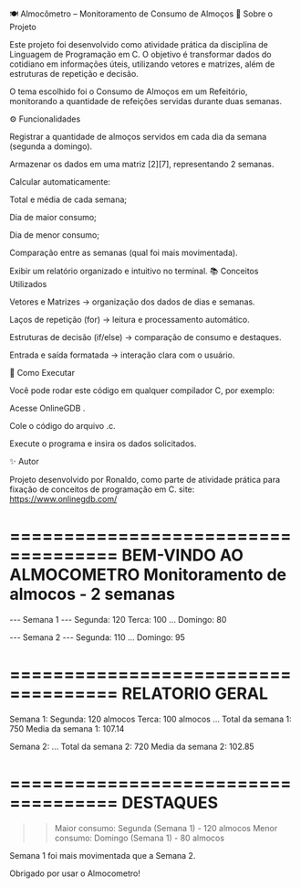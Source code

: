 🍽️ Almocômetro – Monitoramento de Consumo de Almoços
📌 Sobre o Projeto

Este projeto foi desenvolvido como atividade prática da disciplina de Linguagem de Programação em C.
O objetivo é transformar dados do cotidiano em informações úteis, utilizando vetores e matrizes, além de estruturas de repetição e decisão.

O tema escolhido foi o Consumo de Almoços em um Refeitório, monitorando a quantidade de refeições servidas durante duas semanas.

⚙️ Funcionalidades

Registrar a quantidade de almoços servidos em cada dia da semana (segunda a domingo).

Armazenar os dados em uma matriz [2][7], representando 2 semanas.

Calcular automaticamente:

Total e média de cada semana;

Dia de maior consumo;

Dia de menor consumo;

Comparação entre as semanas (qual foi mais movimentada).

Exibir um relatório organizado e intuitivo no terminal.
📚 Conceitos Utilizados

Vetores e Matrizes → organização dos dados de dias e semanas.

Laços de repetição (for) → leitura e processamento automático.

Estruturas de decisão (if/else) → comparação de consumo e destaques.

Entrada e saída formatada → interação clara com o usuário.

🚀 Como Executar

Você pode rodar este código em qualquer compilador C, por exemplo:

Acesse OnlineGDB
.

Cole o código do arquivo .c.

Execute o programa e insira os dados solicitados.

✨ Autor

Projeto desenvolvido por Ronaldo, como parte de atividade prática para fixação de conceitos de programação em C.
site: https://www.onlinegdb.com/


====================================
         BEM-VINDO AO ALMOCOMETRO
 Monitoramento de almocos - 2 semanas
====================================

--- Semana 1 ---
Segunda: 120
Terca: 100
...
Domingo: 80

--- Semana 2 ---
Segunda: 110
...
Domingo: 95

====================================
          RELATORIO GERAL
====================================

Semana 1:
Segunda: 120 almocos
Terca: 100 almocos
...
Total da semana 1: 750
Media da semana 1: 107.14

Semana 2:
...
Total da semana 2: 720
Media da semana 2: 102.85

====================================
             DESTAQUES
====================================
>> Maior consumo: Segunda (Semana 1) - 120 almocos
>> Menor consumo: Domingo (Semana 1) - 80 almocos

Semana 1 foi mais movimentada que a Semana 2.

Obrigado por usar o Almocometro!



